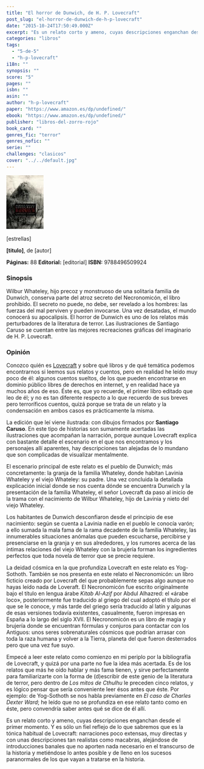```yaml
---
title: "El horror de Dunwich, de H. P. Lovecraft"
post_slug: "el-horror-de-dunwich-de-h-p-lovecraft"
date: "2015-10-24T17:50:49.000Z"
excerpt: "Es un relato corto y ameno, cuyas descripciones enganchan desde el primer momento. Y es sólo un fiel reflejo de lo que sabremos que es la tónica habitual de Lovecraft: narraciones poco extensas, muy directas y con unas descripciones tan realistas como macabras."
categories: "libros"
tags: 
  - "5-de-5"
  - "h-p-lovecraft"
i18n: ""
synopsis: ""
score: "5"
pages: ""
isbn: ""
asin: ""
author: "h-p-lovecraft"
paper: "https://www.amazon.es/dp/undefined/"
ebook: "https://www.amazon.es/dp/undefined/"
publisher: "libros-del-zorro-rojo"
book_card: ""
genres_fic: "terror"
genres_nofic: ""
serie: ""
challenges: "clasicos"
cover: "../../default.jpg"
---
```


![[titulo-foto]](images/horror-dunwich-p.jpg)

\[estrellas\]

**\[titulo\]**, de \[autor\]

**Páginas:** 88 **Editorial:** \[editorial\] **ISBN:** 9788496509924

### Sinopsis

Wilbur Whateley, hijo precoz y monstruoso de una solitaria familia de Dunwich, conserva parte del atroz secreto del Necronomicón, el libro prohibido. El secreto no puede, no debe, ser revelado a los hombres: las fuerzas del mal perviven y pueden invocarse. Una vez desatadas, el mundo conocerá su apocalipsis. El horror de Dunwich es uno de los relatos más perturbadores de la literatura de terror. Las ilustraciones de Santiago Caruso se cuentan entre las mejores recreaciones gráficas del imaginario de H. P. Lovecraft.

### Opinión

Conozco quién es [Lovecraft](http://fjp.es/autor/h-p-lovecraft "H.P. Lovecraft") y sobre qué libros y de qué temática podemos encontrarnos si leemos sus relatos y cuentos, pero en realidad he leído muy poco de él: algunos cuentos sueltos, de los que pueden encontrarse en dominio público libres de derechos en internet, y en realidad hace ya muchos años de eso. Éste es, que yo recuerde, el primer libro editado que leo de él; y no es tan diferente respecto a lo que recuerdo de sus breves pero terroríficos cuentos, quizá porque se trata de un relato y la condensación en ambos casos es prácticamente la misma.

La edición que leí viene ilustrada: con dibujos firmados por **Santiago Caruso**. En este tipo de historias son sumamente acertadas las ilustraciones que acompañan la narración, porque aunque Lovecraft explica con bastante detalle el escenario en el que nos encontramos y los personajes allí aparentes, hay descripciones tan alejadas de lo mundano que son complicadas de visualizar mentalmente.

El escenario principal de este relato es el pueblo de Dunwich; más concretamente: la granja de la familia Whateley, donde habitan Lavinia Whateley y el viejo Whateley: su padre. Una vez concluida la detallada explicación inicial donde se nos cuenta dónde se encuentra Dunwich y la presentación de la familia Whateley, el señor Lovecraft da paso al inicio de la trama con el nacimiento de Wilbur Whateley, hijo de Lavinia y nieto del viejo Whateley.

Los habitantes de Dunwich desconfiaron desde el principio de ese nacimiento: según se cuenta a Lavinia nadie en el pueblo le conocía varón; a ello sumada la mala fama de la rama decadente de la familia Whateley, las innumerables situaciones anómalas que pueden escucharse, percibirse y presenciarse en la granja y en sus alrededores, y los rumores acerca de las íntimas relaciones del viejo Whateley con la brujería forman los ingredientes perfectos que toda novela de terror que se precie requiere.

La deidad cósmica en la que profundiza Lovecraft en este relato es Yog-Sothoth. También se nos presenta en este relato el Necronomicón: un libro ficticio creado por Lovecraft del que probablemente sepas algo aunque no hayas leído nada de Loveraft. El Necronomicón fue escrito originalmente bajo el título en lengua árabe _Kitab Al-Azif_ por Abdul Alhazred: el «árabe loco», posteriormente fue traducido al griego del cual adoptó el título por el que se le conoce, y más tarde del griego sería traducido al latín y algunas de esas versiones todavía existentes, casualmente, fueron impresas en España a lo largo del siglo XVII. El Necronomicón es un libro de magia y brujería donde se encuentran fórmulas y conjuros para contactar con los Antiguos: unos seres sobrenaturales cósmicos que podrían arrasar con toda la raza humana y volver a la Tierra, planeta del que fueron desterrados pero que una vez fue suyo.

Empecé a leer este relato como comienzo en mi periplo por la bibliografía de Lovecraft, y quizá por una parte no fue la idea más acertada. Es de los relatos que más he oído hablar y más fama tienen, y sirve perfectamente para familiarizarte con la forma de (d)escribir de este genio de la literatura de terror, pero dentro de _Los mitos de Cthulhu_ le preceden cinco relatos, y es lógico pensar que sería conveniente leer ésos antes que éste. Por ejemplo: de Yog-Sothoth se nos habla previamente en _El caso de Charles Dexter Ward_; he leído que no se profundiza en ese relato tanto como en éste, pero convendría saber antes qué se dice de él allí.

Es un relato corto y ameno, cuyas descripciones enganchan desde el primer momento. Y es sólo un fiel reflejo de lo que sabremos que es la tónica habitual de Lovecraft: narraciones poco extensas, muy directas y con unas descripciones tan realistas como macabras, alejándose de introducciones banales que no aporten nada necesario en el transcurso de la historia y metiéndose lo antes posible y de lleno en los sucesos paranormales de los que vayan a tratarse en la historia.
